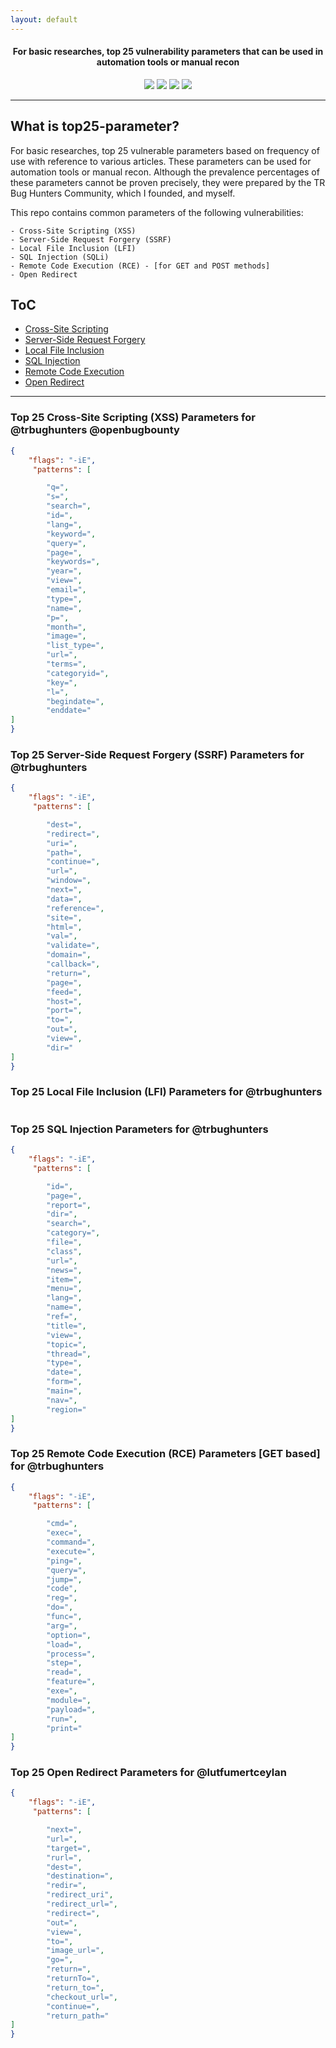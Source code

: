 ```yaml
---
layout: default
---
```

<h4 align="center">For basic researches, top 25 vulnerability parameters that can be used in automation tools or manual recon</h4>
<p align="center">
  <a href=""><img src="https://img.shields.io/github/v/release/lutfumertceylan/top25-parameter?style=flat"></a>
  <a href=""><img src="https://img.shields.io/badge/contributions-welcome-brightgreen.svg?style=flat"></a>
  <a href="https://twitter.com/intent/follow?screen_name=lutfumertceylan"><img src="https://img.shields.io/twitter/follow/lutfumertceylan?style=flat&logo=twitter"></a>
  <a href="https://github.com/lutfumertceylan"><img src="https://img.shields.io/github/stars/lutfumertceylan?style=flat&logo=github"></a>
</p>

---

## What is top25-parameter?

For basic researches, top 25 vulnerable parameters based on frequency of use with reference to various articles. These parameters can be used for automation tools or manual recon. Although the prevalence percentages of these parameters cannot be proven precisely, they were prepared by the TR Bug Hunters Community, which I founded, and myself.

This repo contains common parameters of the following vulnerabilities:
  
```
- Cross-Site Scripting (XSS)
- Server-Side Request Forgery (SSRF)
- Local File Inclusion (LFI)
- SQL Injection (SQLi)
- Remote Code Execution (RCE) - [for GET and POST methods]
- Open Redirect
```



## ToC
- [Cross-Site Scripting](#top-25-cross-site-scripting-xss-parameters-for-trbughunters-openbugbounty)
- [Server-Side Request Forgery](#top-25-server-side-request-forgery-ssrf-parameters-for-trbughunters)
- [Local File Inclusion](#top-25-local-file-inclusion-lfi-parameters-for-trbughunters)
- [SQL Injection](#top-25-sql-injection-parameters-for-trbughunters)
- [Remote Code Execution](#top-25-remote-code-execution-rce-parameters-get-based-for-trbughunters)
- [Open Redirect](#top-25-open-redirect-parameters-for-lutfumertceylan)

---

### Top 25 **Cross-Site Scripting (XSS)** Parameters for @trbughunters @openbugbounty

```json
{
    "flags": "-iE",
     "patterns": [

        "q=",
        "s=",
        "search=",
        "id=",
        "lang=",
        "keyword=",
        "query=",
        "page=",
        "keywords=",
        "year=",
        "view=",
        "email=",
        "type=",
        "name=",
        "p=",
        "month=",
        "image=",
        "list_type=",
        "url=",
        "terms=",
        "categoryid=",
        "key=",
        "l=",
        "begindate=",
        "enddate="
]
}
```

### Top 25 **Server-Side Request Forgery (SSRF)** Parameters for @trbughunters

```json
{
    "flags": "-iE",
     "patterns": [

        "dest=",
        "redirect=",
        "uri=",
        "path=",
        "continue=",
        "url=",
        "window=",
        "next=",
        "data=",
        "reference=",
        "site=",
        "html=",
        "val=",
        "validate=",
        "domain=",
        "callback=",
        "return=",
        "page=",
        "feed=",
        "host=",
        "port=",
        "to=",
        "out=",
        "view=",
        "dir="
]
}
```

### Top 25 **Local File Inclusion (LFI)** Parameters for @trbughunters

```json
```

### Top 25 **SQL Injection** Parameters for @trbughunters

```json
{
    "flags": "-iE",
     "patterns": [

        "id=",
        "page=",
        "report=",
        "dir=",
        "search=",
        "category=",
        "file=",
        "class",
        "url=",
        "news=",
        "item=",
        "menu=",
        "lang=",
        "name=",
        "ref=",
        "title=",
        "view=",
        "topic=",
        "thread=",
        "type=",
        "date=",
        "form=",
        "main=",
        "nav=",
        "region="
]
}
```

### Top 25 **Remote Code Execution (RCE)** Parameters [GET based] for @trbughunters

```json
{
    "flags": "-iE",
     "patterns": [

        "cmd=",
        "exec=",
        "command=",
        "execute=",
        "ping=",
        "query=",
        "jump=",
        "code",
        "reg=",
        "do=",
        "func=",
        "arg=",
        "option=",
        "load=",
        "process=",
        "step=",
        "read=",
        "feature=",
        "exe=",
        "module=",
        "payload=",
        "run=",
        "print="
]
}
```

### Top 25 **Open Redirect** Parameters for @lutfumertceylan

```json
{
    "flags": "-iE",
     "patterns": [

        "next=",
        "url=",
        "target=",
        "rurl=",
        "dest=",
        "destination=",
        "redir=",
        "redirect_uri",
        "redirect_url=",
        "redirect=",
        "out=",
        "view=",
        "to=",
        "image_url=",
        "go=",
        "return=",
        "returnTo=",
        "return_to=",
        "checkout_url=",
        "continue=",
        "return_path="
]
}
```
